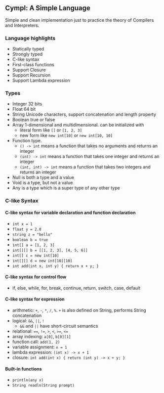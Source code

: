 ## Cympl: A Simple Language

Simple and clean implementation just to practice the theory of Compilers and Interpreters.

### Language highlights
- Statically typed
- Strongly typed
- C-like syntax
- First-class functions
- Support Closure
- Support Recursion
- Support Lambda expression

### Types
- Integer 32 bits
- Float 64 bit
- String Unicode characters, support concatenation and length property
- Boolean true or false
- Array 1-dimensional and multidimensional. can be initialized with
  - literal form like `[]` or `[1, 2, 3]` 
  - new form like `new int[10]` or `new int[10, 10]`
- Function type. 
  - `() -> int` means a function that takes no arguments and returns an integer
  - `(int) -> int` means a function that takes one integer and returns an integer
  - `(int, int) -> int` means a function that takes two integers and returns an integer
- Null is both a type and a value
- Void is a type, but not a value
- Any is a type which is a super type of any other type

### C-like Syntax

#### C-like syntax for variable declaration and function declaration
- `int x = 1`
- `float y = 2.0`
- `string z = "hello"`
- `boolean b = true`
- `int[] a = [1, 2, 3]`
- `int[][] b = [[1, 2, 3], [4, 5, 6]]`
- `int[] c = new int[10]`
- `int[][] d = new int[10][10]`
- `int add(int x, int y) { return x + y; }`

#### C-like syntax for control flow
- if, else, while, for, break, continue, return, switch, case, default

#### C-like syntax for expression
- arithmetic: `+`, `-`, `*`, `/`, `%`. `+` is also defined on String, performs String concatenation
- logical: `&&`, `||`, `!`
  - `&&` and `||` have short-circuit semantics
- relational: `==`, `!=`, `>`, `<`, `>=`, `<=`
- array indexing: `a[0]`, `b[0][1]`
- function call: `add(1, 2)`
- variable assignment: `x = 1`
- lambda expression: `(int x) -> x + 1`
- closure: `int add(int x) { return (int y) -> x + y; }`

#### Built-in functions
- `println(any x)`
- `String readln(String prompt)`
